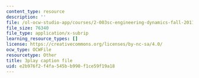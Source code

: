 ```yaml
---
content_type: resource
description: ''
file: /ol-ocw-studio-app/courses/2-003sc-engineering-dynamics-fall-2011/e2b976f2f4fa545bb990f1ce59f19a18_zNCBDrnT05E.vtt
file_size: 76340
file_type: application/x-subrip
learning_resource_types: []
license: https://creativecommons.org/licenses/by-nc-sa/4.0/
ocw_type: OCWFile
resourcetype: Other
title: 3play caption file
uid: e2b976f2-f4fa-545b-b990-f1ce59f19a18
---
```

